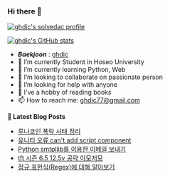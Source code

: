 ### Hi there 👋

[![ghdic's solvedac profile](http://mazassumnida.wtf/api/v2/generate_badge?boj=ghdic)](https://solved.ac/profile/ghdic)

[![ghdic's GitHub stats](https://github-readme-stats.vercel.app/api?username=ghdic&show_icons=true&theme=onedark)](https://github.com/ghdic/github-readme-stats)
- __*Baekjoon*__ : [ghdic](http://icpc.me/ghdic)
- 🔭 I’m currently Student in Hoseo University
- 🌱 I’m currently learning Python, Web
- 👯 I’m looking to collaborate on passionate person 
- 🤔 I’m looking for help with anyone
- 💬 I've a hobby of reading books
- 📫 How to reach me: ghdic77@gmail.com


**📕 Latest Blog Posts**
<!-- BLOG-POST-LIST:START -->
- [루나코인 폭락 사태 정리](https://marinelifeirony.tistory.com/145)
- [유니티 오류 can&#39;t add script component](https://marinelifeirony.tistory.com/144)
- [Python smtpllib를 이용한 이메일 보내기](https://marinelifeirony.tistory.com/143)
- [tft 시즌 6.5 12.5v 공략 이모저모](https://marinelifeirony.tistory.com/142)
- [정규 표현식&lpar;Regex&rpar;에 대해 알아보기](https://marinelifeirony.tistory.com/141)
<!-- BLOG-POST-LIST:END -->